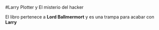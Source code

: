 #Larry Plotter y El misterio del hacker

El libro pertenece a **Lord Ballmermort** y es una trampa para acabar con **Larry**
